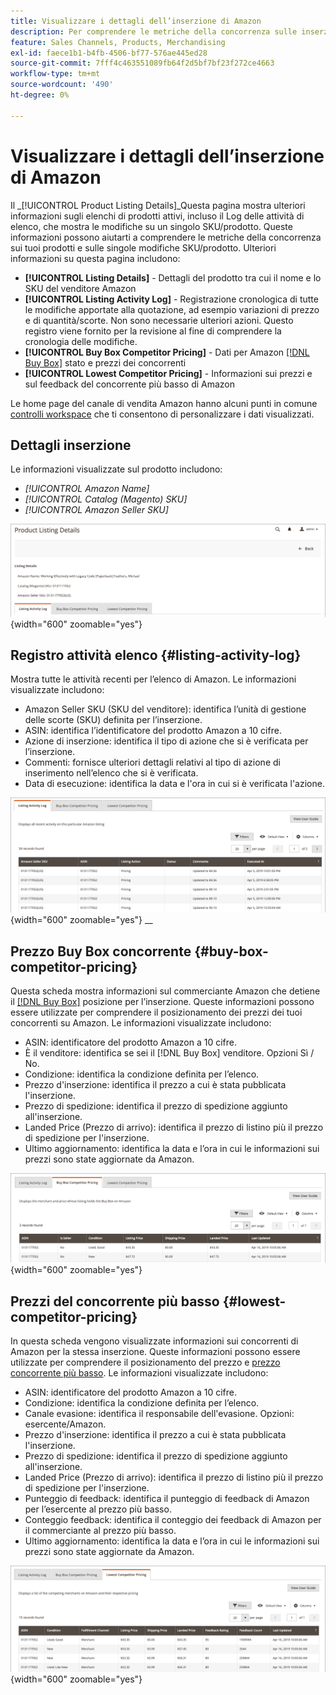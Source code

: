 ```yaml
---
title: Visualizzare i dettagli dell’inserzione di Amazon
description: Per comprendere le metriche della concorrenza sulle inserzioni Amazon e sulle singole modifiche SKU/prodotto, visita la pagina Dettagli sull’elenco dei prodotti.
feature: Sales Channels, Products, Merchandising
exl-id: faece1b1-b4fb-4506-bf77-576ae445ed28
source-git-commit: 7fff4c463551089fb64f2d5bf7bf23f272ce4663
workflow-type: tm+mt
source-wordcount: '490'
ht-degree: 0%

---
```


# Visualizzare i dettagli dell’inserzione di Amazon

Il _[!UICONTROL Product Listing Details]_Questa pagina mostra ulteriori informazioni sugli elenchi di prodotti attivi, incluso il Log delle attività di elenco, che mostra le modifiche su un singolo SKU/prodotto. Queste informazioni possono aiutarti a comprendere le metriche della concorrenza sui tuoi prodotti e sulle singole modifiche SKU/prodotto. Ulteriori informazioni su questa pagina includono:

- **[!UICONTROL Listing Details]** - Dettagli del prodotto tra cui il nome e lo SKU del venditore Amazon
- **[!UICONTROL Listing Activity Log]** - Registrazione cronologica di tutte le modifiche apportate alla quotazione, ad esempio variazioni di prezzo e di quantità/scorte. Non sono necessarie ulteriori azioni. Questo registro viene fornito per la revisione al fine di comprendere la cronologia delle modifiche.
- **[!UICONTROL Buy Box Competitor Pricing]** - Dati per Amazon [[!DNL Buy Box]](./buy-box-competitor-pricing.md) stato e prezzi dei concorrenti
- **[!UICONTROL Lowest Competitor Pricing]** - Informazioni sui prezzi e sul feedback del concorrente più basso di Amazon

Le home page del canale di vendita Amazon hanno alcuni punti in comune [controlli workspace](./workspace-controls.md) che ti consentono di personalizzare i dati visualizzati.

## Dettagli inserzione

Le informazioni visualizzate sul prodotto includono:

- _[!UICONTROL Amazon Name]_
- _[!UICONTROL Catalog (Magento) SKU]_
- _[!UICONTROL Amazon Seller SKU]_

![Dettagli inserzione](assets/amazon-product-listing-details.png){width="600" zoomable="yes"}

## Registro attività elenco {#listing-activity-log}

Mostra tutte le attività recenti per l’elenco di Amazon. Le informazioni visualizzate includono:

- Amazon Seller SKU (SKU del venditore): identifica l’unità di gestione delle scorte (SKU) definita per l’inserzione.
- ASIN: identifica l’identificatore del prodotto Amazon a 10 cifre.
- Azione di inserzione: identifica il tipo di azione che si è verificata per l’inserzione.
- Commenti: fornisce ulteriori dettagli relativi al tipo di azione di inserimento nell’elenco che si è verificata.
- Data di esecuzione: identifica la data e l&#39;ora in cui si è verificata l&#39;azione.

![Dettagli dell’elenco dei prodotti - Registro delle attività dell’elenco](assets/amazon-listing-activity-log.png){width="600" zoomable="yes"}
__

## Prezzo Buy Box concorrente {#buy-box-competitor-pricing}

Questa scheda mostra informazioni sul commerciante Amazon che detiene il [[!DNL Buy Box]](./buy-box-competitor-pricing.md) posizione per l’inserzione. Queste informazioni possono essere utilizzate per comprendere il posizionamento dei prezzi dei tuoi concorrenti su Amazon. Le informazioni visualizzate includono:

- ASIN: identificatore del prodotto Amazon a 10 cifre.
- È il venditore: identifica se sei il [!DNL Buy Box] venditore. Opzioni Sì / No.
- Condizione: identifica la condizione definita per l’elenco.
- Prezzo d&#39;inserzione: identifica il prezzo a cui è stata pubblicata l&#39;inserzione.
- Prezzo di spedizione: identifica il prezzo di spedizione aggiunto all&#39;inserzione.
- Landed Price (Prezzo di arrivo): identifica il prezzo di listino più il prezzo di spedizione per l&#39;inserzione.
- Ultimo aggiornamento: identifica la data e l’ora in cui le informazioni sui prezzi sono state aggiornate da Amazon.

![Dettagli dell’elenco dei prodotti: prezzi Buy Box concorrenti](assets/amazon-listing-details-buy-box-2.png){width="600" zoomable="yes"}

## Prezzi del concorrente più basso {#lowest-competitor-pricing}

In questa scheda vengono visualizzate informazioni sui concorrenti di Amazon per la stessa inserzione. Queste informazioni possono essere utilizzate per comprendere il posizionamento del prezzo e [prezzo concorrente più basso](./lowest-competitor-pricing.md). Le informazioni visualizzate includono:

- ASIN: identificatore del prodotto Amazon a 10 cifre.
- Condizione: identifica la condizione definita per l’elenco.
- Canale evasione: identifica il responsabile dell&#39;evasione. Opzioni: esercente/Amazon.
- Prezzo d&#39;inserzione: identifica il prezzo a cui è stata pubblicata l&#39;inserzione.
- Prezzo di spedizione: identifica il prezzo di spedizione aggiunto all&#39;inserzione.
- Landed Price (Prezzo di arrivo): identifica il prezzo di listino più il prezzo di spedizione per l&#39;inserzione.
- Punteggio di feedback: identifica il punteggio di feedback di Amazon per l’esercente al prezzo più basso.
- Conteggio feedback: identifica il conteggio dei feedback di Amazon per il commerciante al prezzo più basso.
- Ultimo aggiornamento: identifica la data e l’ora in cui le informazioni sui prezzi sono state aggiornate da Amazon.

![Dettagli dell’elenco dei prodotti - Prezzo concorrente più basso](assets/amazon-listing-details-lowest-comp.png){width="600" zoomable="yes"}
